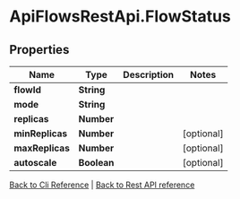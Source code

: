 # ApiFlowsRestApi.FlowStatus

## Properties
Name | Type | Description | Notes
------------ | ------------- | ------------- | -------------
**flowId** | **String** |  | 
**mode** | **String** |  | 
**replicas** | **Number** |  | 
**minReplicas** | **Number** |  | [optional] 
**maxReplicas** | **Number** |  | [optional] 
**autoscale** | **Boolean** |  | [optional] 

[Back to Cli Reference](ReferenceCli.md) | [Back to Rest API reference](ReferenceRestApi.md)


